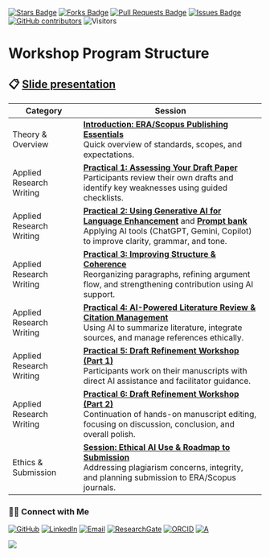 <a href="https://github.com/drshahizan/short-course/stargazers"><img src="https://img.shields.io/github/stars/drshahizan/short-course" alt="Stars Badge"/></a>
<a href="https://github.com/drshahizan/short-course/network/members"><img src="https://img.shields.io/github/forks/drshahizan/short-course" alt="Forks Badge"/></a>
<a href="https://github.com/drshahizan/short-course/pulls"><img src="https://img.shields.io/github/issues-pr/drshahizan/short-course" alt="Pull Requests Badge"/></a>
<a href="https://github.com/drshahizan/short-course"><img src="https://img.shields.io/github/issues/drshahizan/short-course" alt="Issues Badge"/></a>
<a href="https://github.com/drshahizan/short-course/graphs/contributors"><img alt="GitHub contributors" src="https://img.shields.io/github/contributors/drshahizan/short-course?color=2b9348"></a>
![Visitors](https://api.visitorbadge.io/api/visitors?path=https%3A%2F%2Fgithub.com%2Fdrshahizan%2Fshort-course&labelColor=%23d9e3f0&countColor=%23697689&style=flat)

# Workshop Program Structure

## 📋 [Slide presentation](https://github.com/drshahizan/short-course/blob/main/workshop/25pgss_fm/images/25%20FM%20PGSS.pdf)

| **Category**             | **Session**                                                                                                                                                                                         |
| ------------------------ | --------------------------------------------------------------------------------------------------------------------------------------------------------------------------------------------------- |
| Theory & Overview        | **[Introduction: ERA/Scopus Publishing Essentials](01mat.md)**  <br> Quick overview of standards, scopes, and expectations.                                                                         |
| Applied Research Writing | **[Practical 1: Assessing Your Draft Paper](02mat.md)**  <br> Participants review their own drafts and identify key weaknesses using guided checklists.                                             |
| Applied Research Writing | **[Practical 2: Using Generative AI for Language Enhancement](03mat.md)** and **[Prompt bank](05mat.md)**  <br> Applying AI tools (ChatGPT, Gemini, Copilot) to improve clarity, grammar, and tone. |
| Applied Research Writing | **[Practical 3: Improving Structure & Coherence](04mat.md)** <br> Reorganizing paragraphs, refining argument flow, and strengthening contribution using AI support.                                 |
| Applied Research Writing | **[Practical 4: AI-Powered Literature Review & Citation Management](06mat.md)**  <br> Using AI to summarize literature, integrate sources, and manage references ethically.                         |
| Applied Research Writing | **[Practical 5: Draft Refinement Workshop (Part 1)](07mat.md)**  <br> Participants work on their manuscripts with direct AI assistance and facilitator guidance.                                    |
| Applied Research Writing | **[Practical 6: Draft Refinement Workshop (Part 2)](08mat.md)**  <br> Continuation of hands-on manuscript editing, focusing on discussion, conclusion, and overall polish.                          |
| Ethics & Submission      | **[Session: Ethical AI Use & Roadmap to Submission](09mat.md)**  <br> Addressing plagiarism concerns, integrity, and planning submission to ERA/Scopus journals.                                    |

### 🙌🏻 Connect with Me
<p align="left">
    <a href="https://github.com/drshahizan" target="_blank"><img alt="GitHub" src="https://img.shields.io/badge/-@drshahizan-181717?style=flat-square&logo=GitHub&logoColor=white"></a>
    <a href="https://www.linkedin.com/in/drshahizan" target="_blank"><img alt="LinkedIn" src="https://img.shields.io/badge/-drshahizan-blue?style=flat-square&logo=Linkedin&logoColor=white&link=https://www.linkedin.com/in/drshahizan/"></a>
    <a href="mailto:shahizan@utm.my" target="_blank"><img alt="Email" src="https://img.shields.io/badge/-shahizan@utm.my-c14438?style=flat-square&logo=Gmail&logoColor=white&link=mailto:shahizan@utm.my.com"></a>
    <a href="https://www.researchgate.net/profile/Mohd-Othman-28" target="_blank"><img alt="ResearchGate" src="https://img.shields.io/badge/-ResearchGate-00CCBB?style=flat-square&logo=ResearchGate&logoColor=white"></a>
    <a href="https://orcid.org/0000-0003-4261-1873" target="_blank"><img alt="ORCID" src="https://img.shields.io/badge/-ORCID-A6CE39?style=flat-square&logo=ORCID&logoColor=white"></a> 
 <a href="https://visitorbadge.io/status?path=https%3A%2F%2Fgithub.com%2Fdrshahizan" target="_blank"><img alt="A" src="https://api.visitorbadge.io/api/visitors?path=https%3A%2F%2Fgithub.com%2Fdrshahizan&labelColor=%23697689&countColor=%23555555&style=plastic"></a>
 
![](https://hit.yhype.me/github/profile?user_id=81284918)
</p>

